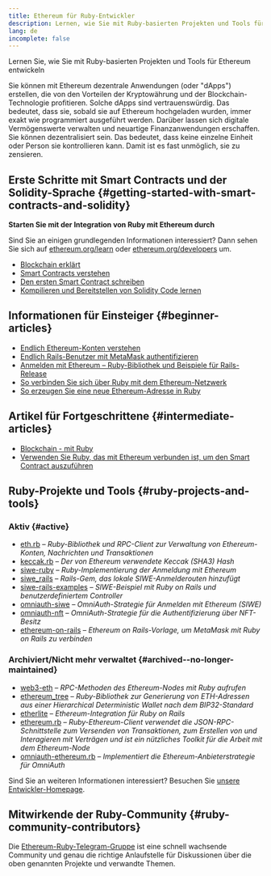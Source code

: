 ```yaml
---
title: Ethereum für Ruby-Entwickler
description: Lernen, wie Sie mit Ruby-basierten Projekten und Tools für Ethereum entwickeln
lang: de
incomplete: false
---
```


<FeaturedText>Lernen Sie, wie Sie mit Ruby-basierten Projekten und Tools für Ethereum entwickeln</FeaturedText>

Sie können mit Ethereum dezentrale Anwendungen (oder "dApps") erstellen, die von den Vorteilen der Kryptowährung und der Blockchain-Technologie profitieren. Solche dApps sind vertrauenswürdig. Das bedeutet, dass sie, sobald sie auf Ethereum hochgeladen wurden, immer exakt wie programmiert ausgeführt werden. Darüber lassen sich digitale Vermögenswerte verwalten und neuartige Finanzanwendungen erschaffen. Sie können dezentralisiert sein. Das bedeutet, dass keine einzelne Einheit oder Person sie kontrollieren kann. Damit ist es fast unmöglich, sie zu zensieren.

## Erste Schritte mit Smart Contracts und der Solidity-Sprache {#getting-started-with-smart-contracts-and-solidity}

**Starten Sie mit der Integration von Ruby mit Ethereum durch**

Sind Sie an einigen grundlegenden Informationen interessiert? Dann sehen Sie sich auf [ethereum.org/learn](/learn/) oder [ethereum.org/developers](/developers/) um.

- [Blockchain erklärt](https://kauri.io/article/d55684513211466da7f8cc03987607d5/blockchain-explained)
- [Smart Contracts verstehen](https://kauri.io/article/e4f66c6079e74a4a9b532148d3158188/ethereum-101-part-5-the-smart-contract)
- [Den ersten Smart Contract schreiben](https://kauri.io/article/124b7db1d0cf4f47b414f8b13c9d66e2/remix-ide-your-first-smart-contract)
- [Kompilieren und Bereitstellen von Solidity Code lernen](https://kauri.io/article/973c5f54c4434bb1b0160cff8c695369/understanding-smart-contract-compilation-and-deployment)

## Informationen für Einsteiger {#beginner-articles}

- [Endlich Ethereum-Konten verstehen](https://dev.to/q9/finally-understanding-ethereum-accounts-1kpe)
- [Endlich Rails-Benutzer mit MetaMask authentifizieren](https://dev.to/q9/finally-authenticating-rails-users-with-metamask-3fj)
- [Anmelden mit Ethereum – Ruby-Bibliothek und Beispiele für Rails-Release](https://blog.spruceid.com/sign-in-with-ethereum-ruby-library-release-and-rails-examples/)
- [So verbinden Sie sich über Ruby mit dem Ethereum-Netzwerk](https://www.quicknode.com/guides/web3-sdks/how-to-connect-to-the-ethereum-network-using-ruby)
- [So erzeugen Sie eine neue Ethereum-Adresse in Ruby](https://www.quicknode.com/guides/web3-sdks/how-to-generate-a-new-ethereum-address-in-ruby)

## Artikel für Fortgeschrittene {#intermediate-articles}

- [Blockchain - mit Ruby](https://www.nopio.com/blog/blockchain-app-ruby/)
- [Verwenden Sie Ruby, das mit Ethereum verbunden ist, um den Smart Contract auszuführen](https://titanwolf.org/Network/Articles/Article?AID=87285822-9b25-49d5-ba2a-7ad95fff7ef9)

## Ruby-Projekte und Tools {#ruby-projects-and-tools}

### Aktiv {#active}

- [eth.rb](https://github.com/q9f/eth.rb) – _Ruby-Bibliothek und RPC-Client zur Verwaltung von Ethereum-Konten, Nachrichten und Transaktionen_
- [keccak.rb](https://github.com/q9f/keccak.rb) – _Der von Ethereum verwendete Keccak (SHA3) Hash_
- [siwe-ruby](https://github.com/spruceid/siwe-ruby) – _Ruby-Implementierung der Anmeldung mit Ethereum_
- [siwe_rails](https://github.com/spruceid/siwe_rails) – _Rails-Gem, das lokale SIWE-Anmelderouten hinzufügt_
- [siwe-rails-examples](https://github.com/spruceid/siwe-rails-examples) – _SIWE-Beispiel mit Ruby on Rails und benutzerdefiniertem Controller_
- [omniauth-siwe](https://github.com/spruceid/omniauth-siwe) – _OmniAuth-Strategie für Anmelden mit Ethereum (SIWE)_
- [omniauth-nft](https://github.com/valthon/omniauth-nft) – _OmniAuth-Strategie für die Authentifizierung über NFT-Besitz_
- [ethereum-on-rails](https://github.com/q9f/ethereum-on-rails) – _Ethereum on Rails-Vorlage, um MetaMask mit Ruby on Rails zu verbinden_

### Archiviert/Nicht mehr verwaltet {#archived--no-longer-maintained}

- [web3-eth](https://github.com/spikewilliams/vtada-ethereum) – _RPC-Methoden des Ethereum-Nodes mit Ruby aufrufen_
- [ethereum_tree](https://github.com/longhoangwkm/ethereum_tree) – _Ruby-Bibliothek zur Generierung von ETH-Adressen aus einer Hierarchical Deterministic Wallet nach dem BIP32-Standard_
- [etherlite](https://github.com/budacom/etherlite) – _Ethereum-Integration für Ruby on Rails_
- [ethereum.rb](https://github.com/EthWorks/ethereum.rb) – _Ruby-Ethereum-Client verwendet die JSON-RPC-Schnittstelle zum Versenden von Transaktionen, zum Erstellen von und Interagieren mit Verträgen und ist ein nützliches Toolkit für die Arbeit mit dem Ethereum-Node_
- [omniauth-ethereum.rb](https://github.com/q9f/omniauth-ethereum.rb) – _Implementiert die Ethereum-Anbieterstrategie für OmniAuth_

Sind Sie an weiteren Informationen interessiert? Besuchen Sie [unsere Entwickler-Homepage](/developers/).

## Mitwirkende der Ruby-Community {#ruby-community-contributors}

Die [Ethereum-Ruby-Telegram-Gruppe](https://t.me/ruby_eth) ist eine schnell wachsende Community und genau die richtige Anlaufstelle für Diskussionen über die oben genannten Projekte und verwandte Themen.
